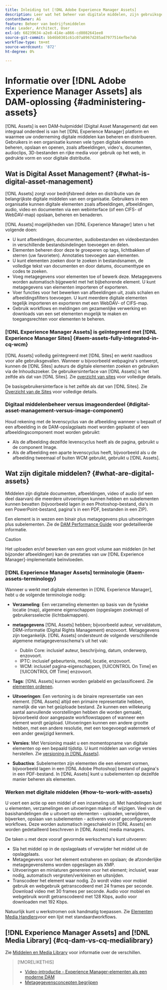 ```yaml
---
title: Inleiding tot [!DNL Adobe Experience Manager Assets]
description: Leer wat het beheer van digitale middelen, zijn gebruiksgevallen, en [!DNL Adobe Experience Manager Asset] aanbieding is.
contentOwner: AG
feature: Beheer van bedrijfsmiddelen
role: Leader, Architect, User
exl-id: 68239634-a2e8-414e-a866-cd8082641ee8
source-git-commit: bb46b0301c61c07a8967d285ad7977514efbe7ab
workflow-type: tm+mt
source-wordcount: '872'
ht-degree: 0%

---
```


# Informatie over [!DNL Adobe Experience Manager Assets] als DAM-oplossing {#administering-assets}

[!DNL Assets] is een DAM-hulpmiddel (Digital Asset Management) dat een integraal onderdeel is van het  [!DNL Experience Manager] platform en waarmee uw onderneming digitale middelen kan beheren en distribueren. Gebruikers in een organisatie kunnen vele typen digitale elementen beheren, opslaan en openen, zoals afbeeldingen, video&#39;s, documenten, audioclips, 3D-bestanden en rijke media voor gebruik op het web, in gedrukte vorm en voor digitale distributie.

## Wat is Digital Asset Management? {#what-is-digital-asset-management}

[!DNL Assets] zorgt voor bedrijfsbreed delen en distributie van de belangrijkste digitale middelen van een organisatie. Gebruikers in een organisatie kunnen digitale elementen zoals afbeeldingen, afbeeldingen, audio, video en documenten via een webinterface (of een CIFS- of WebDAV-map) opslaan, beheren en benaderen.

[!DNL Assets] mogelijkheden van  [!DNL Experience Manager] laten u het volgende doen:

* U kunt afbeeldingen, documenten, audiobestanden en videobestanden in verschillende bestandsindelingen toevoegen en delen.
* Elementen beheren door deze te groeperen op tags, lichtbakken of sterren (uw favorieten). Annotaties toevoegen aan elementen.
* U kunt elementen zoeken door te zoeken in bestandsnamen, de volledige tekst van documenten en door datums, documenttype en codes te zoeken.
* Voeg metagegevens voor elementen toe of bewerk deze. Metagegevens worden automatisch bijgewerkt met het bijbehorende element. U kunt metagegevens van elementen importeren of exporteren.
* Voer functies voor het bewerken van afbeeldingen uit, zoals schalen en afbeeldingsfilters toevoegen. U kunt meerdere digitale elementen tegelijk importeren en exporteren met een WebDAV- of CIFS-map.
* Gebruik workflows en meldingen om gezamenlijke verwerking en downloads van een set elementen mogelijk te maken en toegangsrechten voor elementen te beheren.

### [!DNL Experience Manager Assets] is geïntegreerd met  [!DNL Experience Manager Sites] {#aem-assets-fully-integrated-in-cq-wcm}

[!DNL Assets] volledig geïntegreerd met  [!DNL Sites] en werkt naadloos voor alle gebruiksgevallen. Wanneer u bijvoorbeeld webpagina&#39;s ontwerpt, kunnen de [!DNL Sites] auteurs de digitale elementen zoeken en gebruiken via de Inhoudszoeker. De gebruikersinterface van [!DNL Assets] is het zelfde als dat van [!DNL Sites]. Zie [overzicht van sites](/help/sites-authoring/page-authoring.md) voor volledige details.

De basisgebruikersinterface is het zelfde als dat van [!DNL Sites]. Zie [Overzicht van de Sites](/help/sites-authoring/page-authoring.md) voor volledige details.

### Digitaal middelenbeheer versus imageonderdeel {#digital-asset-management-versus-image-component}

Houd rekening met de levenscyclus van de afbeelding wanneer u bepaalt of een afbeelding in de DAM-opslagplaats moet worden geplaatst of een afbeeldingscomponent moet worden gebruikt:

* Als de afbeelding dezelfde levenscyclus heeft als de pagina, gebruikt u de component Image.
* Als de afbeelding een aparte levenscyclus heeft, bijvoorbeeld als u de afbeelding tweemaal of buiten WCM gebruikt, gebruikt u [!DNL Assets].

## Wat zijn digitale middelen? {#what-are-digital-assets}

Middelen zijn digitale documenten, afbeeldingen, video of audio (of een deel daarvan) die meerdere uitvoeringen kunnen hebben en subelementen kunnen bevatten (bijvoorbeeld lagen in een Photoshop-bestand, dia&#39;s in een PowerPoint-bestand, pagina&#39;s in een PDF, bestanden in een ZIP).

Een element is in wezen een binair plus metagegevens plus uitvoeringen plus subelementen. Zie de [DAM Performance Guide](/help/sites-deploying/assets-performance-sizing.md) voor gedetailleerde informatie.

>[!CAUTION]
>
>Het uploaden en/of bewerken van een groot volume aan middelen (in het bijzonder afbeeldingen) kan de prestaties van uw [!DNL Experience Manager]-implementatie beïnvloeden.

### [!DNL Experience Manager Assets] terminologie {#aem-assets-terminology}

Wanneer u werkt met digitale elementen in [!DNL Experience Manager], hebt u de volgende terminologie nodig:

* **Verzameling**: Een verzameling elementen op basis van de fysieke locatie (map), algemene eigenschappen (opgeslagen zoekmap) of gebruikersselectie (lichtbakmappen).

* **metagegevens** [!DNL Assets] hebben; bijvoorbeeld auteur, vervaldatum, DRM-informatie (Digital Rights Management) enzovoort. Metagegevens zijn toegankelijk. [!DNL Assets] ondersteunt de volgende verschillende algemene metagegevensschema&#39;s uit het vak:

   * Dublin Core: inclusief auteur, beschrijving, datum, onderwerp, enzovoort.
   * IPTC: inclusief gebeurtenis, model, locatie, enzovoort.
   * WCM: inclusief pagina-eigenschappen, [!UICONTROL On Time] en [!UICONTROL Off Time] enzovoort.

* **Tags**:  [!DNL Assets] kunnen worden gelabeld en geclassificeerd. Zie [elementen ordenen](/help/assets/organize-assets.md).

* **Uitvoeringen**: Een vertoning is de binaire representatie van een element. [!DNL Assets] altijd een primaire representatie hebben, namelijk die van het geüploade bestand. Ze kunnen een willekeurig aantal aanvullende voorstellingen hebben die worden gemaakt, bijvoorbeeld door aangepaste workflowstappen of wanneer een element wordt geüpload. Uitvoeringen kunnen een andere grootte hebben, met een andere resolutie, met een toegevoegd watermerk of een ander gewijzigd kenmerk.

* **Versies**: Met Versioning maakt u een momentopname van digitale elementen op een bepaald tijdstip. U kunt middelen aan vorige versies herstellen. Zie [versioning in [!DNL Assets]](manage-assets.md#asset-versioning).

* **Subactiva**: Subelementen zijn elementen die een element vormen, bijvoorbeeld lagen in een  [!DNL Adobe Photoshop] bestand of pagina&#39;s in een PDF-bestand. In [!DNL Assets] kunt u subelementen op dezelfde manier beheren als elementen.

### Werken met digitale middelen {#how-to-work-with-assets}

U voert een actie op een middel of een inzameling uit. Met handelingen kunt u elementen, verzamelingen en uitvoeringen maken of wijzigen. Veel van de basishandelingen die u uitvoert op elementen - uploaden, verwijderen, bijwerken, opslaan van subelementen - activeren vooraf geconfigureerde workflows. Deze worden automatisch ingeschakeld in [!DNL Assets] en worden gedetailleerd beschreven in [!DNL Assets] media managers.

De taken u met deze vooraf gevormde werkschema&#39;s kunt uitvoeren:

* Sla het middel op in de opslagplaats of verwijder het middel uit de opslagplaats.
* Metagegevens voor het element extraheren en opslaan; de afzonderlijke metagegevensitems worden opgeslagen als XMP.
* Uitvoeringen en miniaturen genereren voor het element; inclusief, waar nodig, automatisch vergroten/verkleinen en uitsnijden.
* Transcodeer het element waar nodig. Zo wordt video voor mobiel gebruik en webgebruik getranscodeerd met 24 frames per seconde. Download video met 30 frames per seconde. Audio voor mobiel en webgebruik wordt getranscodeerd met 128 Kbps, audio voor downloaden met 192 Kbps.

Natuurlijk kunt u werkstromen ook handmatig toepassen. Zie [Elementen Media Handlers](media-handlers.md)voor een lijst met standaardworkflows.

## [!DNL Experience Manager Assets] and [!DNL Media Library] {#cq-dam-vs-cq-medialibrary}

Zie [Middelen en Media Library](medialibrary.md) voor informatie over de verschillen.

>[!MORELIKETHIS]
>
>* [Video-introductie - Experience Manager-elementen als een moderne DAM](https://www.youtube.com/watch?v=PBwQqZgC-yo)
>* [Metagegevensconcepten begrijpen](/help/assets/metadata-concepts.md)

